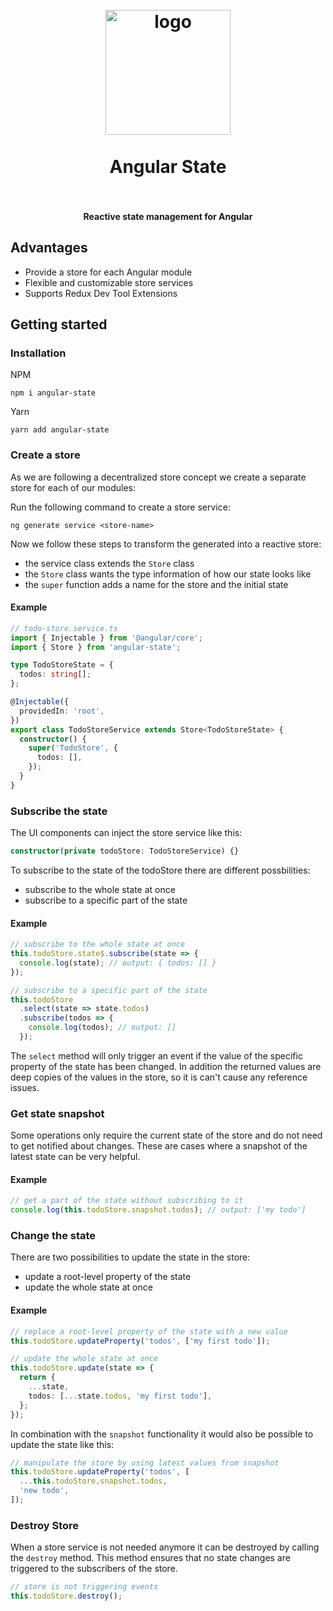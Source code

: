 <h1 align="center">
  <br>
    <img src="https://github.com/PKief/angular-state/raw/main/logo.png" alt="logo" width="200">
  <br><br>
  Angular State
  <br>
  <br>
</h1>

<h4 align="center">Reactive state management for Angular</h4>

## Advantages

- Provide a store for each Angular module
- Flexible and customizable store services
- Supports Redux Dev Tool Extensions

## Getting started

### Installation

NPM

```
npm i angular-state
```

Yarn

```
yarn add angular-state
```

### Create a store

As we are following a decentralized store concept we create a separate store for each of our modules:

Run the following command to create a store service:

```
ng generate service <store-name>
```

Now we follow these steps to transform the generated into a reactive store:

- the service class extends the `Store` class
- the `Store` class wants the type information of how our state looks like
- the `super` function adds a name for the store and the initial state

#### Example

```ts
// todo-store.service.ts
import { Injectable } from '@angular/core';
import { Store } from 'angular-state';

type TodoStoreState = {
  todos: string[];
};

@Injectable({
  providedIn: 'root',
})
export class TodoStoreService extends Store<TodoStoreState> {
  constructor() {
    super('TodoStore', {
      todos: [],
    });
  }
}
```

### Subscribe the state

The UI components can inject the store service like this:

```ts
constructor(private todoStore: TodoStoreService) {}
```

To subscribe to the state of the todoStore there are different possbilities:

- subscribe to the whole state at once
- subscribe to a specific part of the state

#### Example

```ts
// subscribe to the whole state at once
this.todoStore.state$.subscribe(state => {
  console.log(state); // output: { todos: [] }
});

// subscribe to a specific part of the state
this.todoStore
  .select(state => state.todos)
  .subscribe(todos => {
    console.log(todos); // output: []
  });
```

The `select` method will only trigger an event if the value of the specific property of the state has been changed. In addition the returned values are deep copies of the values in the store, so it is can't cause any reference issues.

### Get state snapshot

Some operations only require the current state of the store and do not need to get notified about changes. These are cases where a snapshot of the latest state can be very helpful.

#### Example

```ts
// get a part of the state without subscribing to it
console.log(this.todoStore.snapshot.todos); // output: ['my todo']
```

### Change the state

There are two possibilities to update the state in the store:

- update a root-level property of the state
- update the whole state at once

#### Example

```ts
// replace a root-level property of the state with a new value
this.todoStore.updateProperty('todos', ['my first todo']);

// update the whole state at once
this.todoStore.update(state => {
  return {
    ...state,
    todos: [...state.todos, 'my first todo'],
  };
});
```

In combination with the `snapshot` functionality it would also be possible to update the state like this:

```ts
// manipulate the store by using latest values from snapshot
this.todoStore.updateProperty('todos', [
  ...this.todoStore.snapshot.todos,
  'new todo',
]);
```

### Destroy Store

When a store service is not needed anymore it can be destroyed by calling the `destroy` method. This method ensures that no state changes are triggered to the subscribers of the store.

```ts
// store is not triggering events
this.todoStore.destroy();
```
